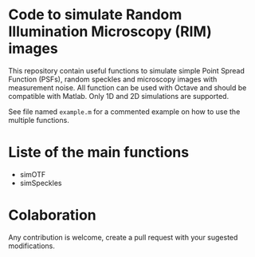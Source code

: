 # Code to simulate Random Illumination Microscopy (RIM) images

This repository contain useful functions to simulate simple Point Spread Function (PSFs), random speckles and microscopy images with measurement noise. All function can be used with Octave and should be compatible with Matlab.
Only 1D and 2D simulations are supported.

See file named `example.m` for a commented example on how to use the multiple functions.


# Liste of the main functions

- simOTF
- simSpeckles


# Colaboration 

Any contribution is welcome, create a pull request with your sugested modifications.

